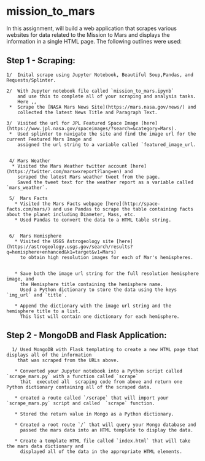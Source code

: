 # mission_to_mars

In this assignment,  will build a web application that scrapes various websites for data 
related to the Mission to Mars and displays the information in a single HTML page.
The following outlines were used:
## Step 1 - Scraping: 

    1/  Inital scrape using Jupyter Notebook, Beautiful Soup,Pandas, and Requests/Splinter.
    
    2/  With Jupyter notebook file called `mission_to_mars.ipynb` 
        and use this to complete all of your scraping and analysis tasks.
        Here ,,
     *  Scrape the [NASA Mars News Site](https://mars.nasa.gov/news/) and 
        collected the latest News Title and Paragraph Text.
          
    3/  Visited the url for JPL Featured Space Image [here](https://www.jpl.nasa.gov/spaceimages/?search=&category=Mars).
     *  Used splinter to navigate the site and find the image url for the current Featured Mars Image and 
        assigned the url string to a variable called `featured_image_url.
         
         
     4/ Mars Weather
      * Visited the Mars Weather twitter account [here](https://twitter.com/marswxreport?lang=en) and 
        scraped the latest Mars weather tweet from the page. 
        Saved the tweet text for the weather report as a variable called `mars_weather`.
        
     5/  Mars Facts
       * Visited the Mars Facts webpage [here](http://space-facts.com/mars/) and use Pandas to scrape the table containing facts about the planet including Diameter, Mass, etc.
       * Used Pandas to convert the data to a HTML table string.
       
       
     6/  Mars Hemisphere
       * Visited the USGS Astrogeology site [here](https://astrogeology.usgs.gov/search/results?q=hemisphere+enhanced&k1=target&v1=Mars) 
         to obtain high resolution images for each of Mar's hemispheres.
         
         
       * Save both the image url string for the full resolution hemisphere image, and 
         the Hemisphere title containing the hemisphere name.
         Used a Python dictionary to store the data using the keys `img_url` and `title`.

       * Append the dictionary with the image url string and the hemisphere title to a list.
         This list will contain one dictionary for each hemisphere.
         
         

## Step 2 - MongoDB and Flask Application:

      1/ Used MongoDB with Flask templating to create a new HTML page that displays all of the information 
        that was scraped from the URLs above.
        
       * Converted your Jupyter notebook into a Python script called `scrape_mars.py` with a function called `scrape` 
         that  executed all  scraping code from above and return one Python dictionary containing all of the scraped data.

       * created a route called `/scrape` that will import your `scrape_mars.py` script and called  `scrape` function.

       * Stored the return value in Mongo as a Python dictionary.

       * Created a root route `/` that will query your Mongo database and 
         passed the mars data into an HTML template to display the data.

       * Create a template HTML file called `index.html` that will take the mars data dictionary and 
         displayed all of the data in the appropriate HTML elements. 
         
